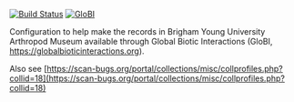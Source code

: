 [![Build Status](https://travis-ci.com/globalbioticinteractions/byu-byuc)](https://travis-ci.com/globalbioticinteractions/byu-byuc) [![GloBI](http://api.globalbioticinteractions.org/interaction.svg?accordingTo=globi:globalbioticinteractions/byu-byuc)](http://globalbioticinteractions.org/?accordingTo=globi:globalbioticinteractions/byu-byuc) 


Configuration to help make the records in Brigham Young University Arthropod Museum available through Global Biotic Interactions (GloBI, https://globalbioticinteractions.org). 

Also see [https://scan-bugs.org/portal/collections/misc/collprofiles.php?collid=18](https://scan-bugs.org/portal/collections/misc/collprofiles.php?collid=18)

